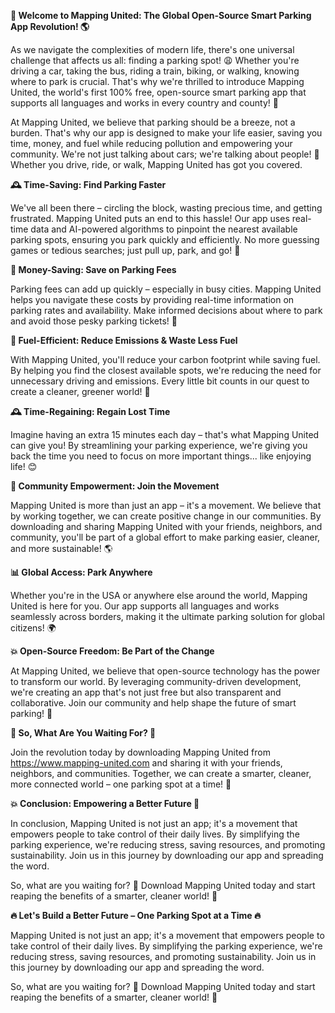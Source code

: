 **🚀 Welcome to Mapping United: The Global Open-Source Smart Parking App Revolution! 🌎**

As we navigate the complexities of modern life, there's one universal challenge that affects us all: finding a parking spot! 😩 Whether you're driving a car, taking the bus, riding a train, biking, or walking, knowing where to park is crucial. That's why we're thrilled to introduce Mapping United, the world's first 100% free, open-source smart parking app that supports all languages and works in every country and county! 🌟

At Mapping United, we believe that parking should be a breeze, not a burden. That's why our app is designed to make your life easier, saving you time, money, and fuel while reducing pollution and empowering your community. We're not just talking about cars; we're talking about people! 👥 Whether you drive, ride, or walk, Mapping United has got you covered.

**🕰️ Time-Saving: Find Parking Faster**

We've all been there – circling the block, wasting precious time, and getting frustrated. Mapping United puts an end to this hassle! Our app uses real-time data and AI-powered algorithms to pinpoint the nearest available parking spots, ensuring you park quickly and efficiently. No more guessing games or tedious searches; just pull up, park, and go! 🚀

**💸 Money-Saving: Save on Parking Fees**

Parking fees can add up quickly – especially in busy cities. Mapping United helps you navigate these costs by providing real-time information on parking rates and availability. Make informed decisions about where to park and avoid those pesky parking tickets! 💸

**🌟 Fuel-Efficient: Reduce Emissions & Waste Less Fuel**

With Mapping United, you'll reduce your carbon footprint while saving fuel. By helping you find the closest available spots, we're reducing the need for unnecessary driving and emissions. Every little bit counts in our quest to create a cleaner, greener world! 🌿

**🕰️ Time-Regaining: Regain Lost Time**

Imagine having an extra 15 minutes each day – that's what Mapping United can give you! By streamlining your parking experience, we're giving you back the time you need to focus on more important things... like enjoying life! 😊

**💪 Community Empowerment: Join the Movement**

Mapping United is more than just an app – it's a movement. We believe that by working together, we can create positive change in our communities. By downloading and sharing Mapping United with your friends, neighbors, and community, you'll be part of a global effort to make parking easier, cleaner, and more sustainable! 🌎

**📊 Global Access: Park Anywhere**

Whether you're in the USA or anywhere else around the world, Mapping United is here for you. Our app supports all languages and works seamlessly across borders, making it the ultimate parking solution for global citizens! 🌍

**💥 Open-Source Freedom: Be Part of the Change**

At Mapping United, we believe that open-source technology has the power to transform our world. By leveraging community-driven development, we're creating an app that's not just free but also transparent and collaborative. Join our community and help shape the future of smart parking! 🌟

**🚀 So, What Are You Waiting For? 🎉**

Join the revolution today by downloading Mapping United from https://www.mapping-united.com and sharing it with your friends, neighbors, and communities. Together, we can create a smarter, cleaner, more connected world – one parking spot at a time! 🌈

**💥 Conclusion: Empowering a Better Future 💪**

In conclusion, Mapping United is not just an app; it's a movement that empowers people to take control of their daily lives. By simplifying the parking experience, we're reducing stress, saving resources, and promoting sustainability. Join us in this journey by downloading our app and spreading the word.

So, what are you waiting for? 🎉 Download Mapping United today and start reaping the benefits of a smarter, cleaner world! 👋

**🔥 Let's Build a Better Future – One Parking Spot at a Time 🔥**

Mapping United is not just an app; it's a movement that empowers people to take control of their daily lives. By simplifying the parking experience, we're reducing stress, saving resources, and promoting sustainability. Join us in this journey by downloading our app and spreading the word.

So, what are you waiting for? 🎉 Download Mapping United today and start reaping the benefits of a smarter, cleaner world! 👋